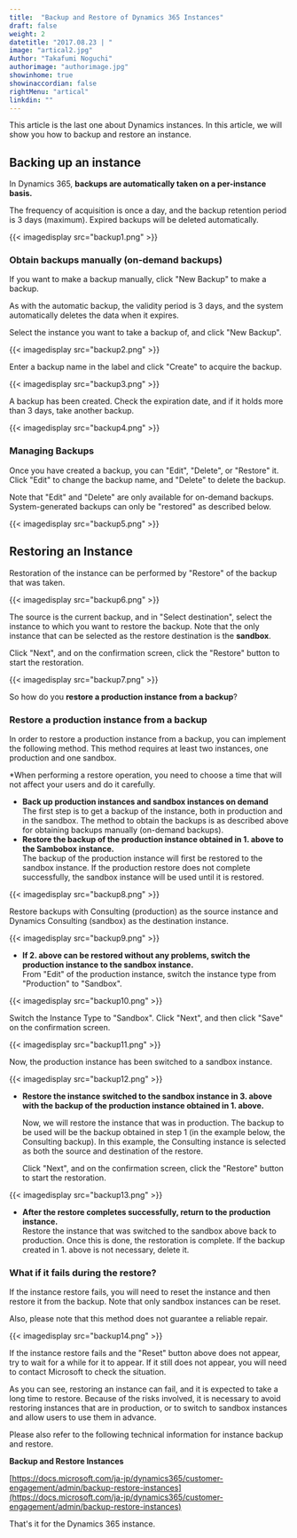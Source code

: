 ```yaml
---
title:  "Backup and Restore of Dynamics 365 Instances"
draft: false
weight: 2
datetitle: "2017.08.23 | "
image: "artical2.jpg"
Author: "Takafumi Noguchi"
authorimage: "authorimage.jpg"
showinhome: true
showinaccordian: false
rightMenu: "artical"
linkdin: ""
---
```

<!-- Intro  -->
This article is the last one about Dynamics instances. In this article, we will show you how to backup and restore an instance.

## Backing up an instance
In Dynamics 365, **backups are automatically taken on a per-instance basis.**

The frequency of acquisition is once a day, and the backup retention period is 3 days (maximum). Expired backups will be deleted automatically.
<!-- Image= backup1.png -->
{{< imagedisplay src="backup1.png" >}}

### Obtain backups manually (on-demand backups)
If you want to make a backup manually, click "New Backup" to make a backup.

As with the automatic backup, the validity period is 3 days, and the system automatically deletes the data when it expires.

Select the instance you want to take a backup of, and click "New Backup".
<!-- Image= backup2.png -->
{{< imagedisplay src="backup2.png" >}}

Enter a backup name in the label and click "Create" to acquire the backup.
<!-- Image= backup3.png -->
{{< imagedisplay src="backup3.png" >}}

A backup has been created. Check the expiration date, and if it holds more than 3 days, take another backup.
<!-- Image= backup4.png -->
{{< imagedisplay src="backup4.png" >}}

### Managing Backups
Once you have created a backup, you can "Edit", "Delete", or "Restore" it. Click "Edit" to change the backup name, and "Delete" to delete the backup.

Note that "Edit" and "Delete" are only available for on-demand backups. System-generated backups can only be "restored" as described below.
<!-- Image= backup5.png -->
{{< imagedisplay src="backup5.png" >}}

## Restoring an Instance
Restoration of the instance can be performed by "Restore" of the backup that was taken.
<!-- Image= backup6.png -->
{{< imagedisplay src="backup6.png" >}}

The source is the current backup, and in "Select destination", select the instance to which you want to restore the backup. Note that the only instance that can be selected as the restore destination is the **sandbox**.

Click "Next", and on the confirmation screen, click the "Restore" button to start the restoration.

<!-- Image= backup7.png -->
{{< imagedisplay src="backup7.png" >}}

So how do you **restore a production instance from a backup**?

### Restore a production instance from a backup
In order to restore a production instance from a backup, you can implement the following method. This method requires at least two instances, one production and one sandbox.

*When performing a restore operation, you need to choose a time that will not affect your users and do it carefully.

  * **Back up production instances and sandbox instances on demand**   
    The first step is to get a backup of the instance, both in production and in the sandbox. The method to obtain the backups is as described above for obtaining backups manually (on-demand backups).
  * **Restore the backup of the production instance obtained in 1. above to the Sambobox instance.**   
    The backup of the production instance will first be restored to the sandbox instance. If the production restore does not complete successfully, the sandbox instance will be used until it is restored.
  <!-- Image= backup8.png -->
{{< imagedisplay src="backup8.png" >}}

  Restore backups with Consulting (production) as the source instance and Dynamics Consulting (sandbox) as the destination instance.
  <!-- Image= backup9.png -->
{{< imagedisplay src="backup9.png" >}}

  * **If 2. above can be restored without any problems, switch the production instance to the sandbox instance.**   
    From "Edit" of the production instance, switch the instance type from "Production" to "Sandbox".
  <!-- Image= backup10.png -->
{{< imagedisplay src="backup10.png" >}}

  Switch the Instance Type to "Sandbox". Click "Next", and then click "Save" on the confirmation screen.
  <!-- Image= backup11.png -->
{{< imagedisplay src="backup11.png" >}}

  Now, the production instance has been switched to a sandbox instance.
  <!-- Image= backup12.png -->
{{< imagedisplay src="backup12.png" >}}

* **Restore the instance switched to the sandbox instance in 3. above with the backup of the production instance obtained in 1. above.**
  
  Now, we will restore the instance that was in production. The backup to be used will be the backup obtained in step 1 (in the example below, the Consulting backup). In this example, the Consulting instance is selected as both the source and destination of the restore.

  Click "Next", and on the confirmation screen, click the "Restore" button to start the restoration.
  <!-- Image= backup13.png -->
{{< imagedisplay src="backup13.png" >}}

  * **After the restore completes successfully, return to the production instance.**  
   Restore the instance that was switched to the sandbox above back to production. Once this is done, the restoration is complete. If the backup created in 1. above is not necessary, delete it.

### What if it fails during the restore?
If the instance restore fails, you will need to reset the instance and then restore it from the backup. Note that only sandbox instances can be reset.

Also, please note that this method does not guarantee a reliable repair.
<!-- Image= backup14.png -->
{{< imagedisplay src="backup14.png" >}}

If the instance restore fails and the "Reset" button above does not appear, try to wait for a while for it to appear. If it still does not appear, you will need to contact Microsoft to check the situation.

As you can see, restoring an instance can fail, and it is expected to take a long time to restore. Because of the risks involved, it is necessary to avoid restoring instances that are in production, or to switch to sandbox instances and allow users to use them in advance.

Please also refer to the following technical information for instance backup and restore.

**Backup and Restore Instances**

[https://docs.microsoft.com/ja-jp/dynamics365/customer-engagement/admin/backup-restore-instances](https://docs.microsoft.com/ja-jp/dynamics365/customer-engagement/admin/backup-restore-instances)

That's it for the Dynamics 365 instance.